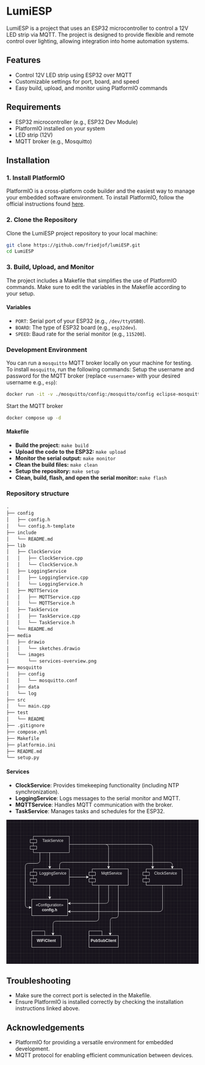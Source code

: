 # LumiESP
LumiESP is a project that uses an ESP32 microcontroller to control a 12V LED strip via MQTT. The project is designed to provide flexible and remote control over lighting, allowing integration into home automation systems.

## Features
- Control 12V LED strip using ESP32 over MQTT
- Customizable settings for port, board, and speed
- Easy build, upload, and monitor using PlatformIO commands

## Requirements
- ESP32 microcontroller (e.g., ESP32 Dev Module)
- PlatformIO installed on your system
- LED strip (12V)
- MQTT broker (e.g., Mosquitto)

## Installation
### 1. Install PlatformIO
PlatformIO is a cross-platform code builder and the easiest way to manage your embedded software environment. To install PlatformIO, follow the official instructions found [here](https://docs.platformio.org/en/latest/core/installation/methods/installer-script.html).

### 2. Clone the Repository
Clone the LumiESP project repository to your local machine:

```bash
git clone https://github.com/friedjof/lumiESP.git
cd LumiESP
```

### 3. Build, Upload, and Monitor
The project includes a Makefile that simplifies the use of PlatformIO commands. Make sure to edit the variables in the Makefile according to your setup.

#### Variables
- `PORT`: Serial port of your ESP32 (e.g., `/dev/ttyUSB0`).
- `BOARD`: The type of ESP32 board (e.g., `esp32dev`).
- `SPEED`: Baud rate for the serial monitor (e.g., `115200`).

### Development Environment
You can run a `mosquitto` MQTT broker locally on your machine for testing. To install `mosquitto`, run the following commands:
Setup the username and password for the MQTT broker (replace `<username>` with your desired username e.g., `esp`):
```bash
docker run -it -v ./mosquitto/config:/mosquitto/config eclipse-mosquitto mosquitto_passwd -c /mosquitto/config/password.txt <username>
```

Start the MQTT broker
```bash
docker compose up -d
```

#### Makefile

- **Build the project:** `make build`
- **Upload the code to the ESP32:** `make upload`
- **Monitor the serial output:** `make monitor`
- **Clean the build files:** `make clean`
- **Setup the repository:** `make setup`
- **Clean, build, flash, and open the serial monitor:** `make flash`

### Repository structure
```txt
.
├── config
│   ├── config.h
│   └── config.h-template
├── include
│   └── README.md
├── lib
│   ├── ClockService
│   │   ├── ClockService.cpp
│   │   └── ClockService.h
│   ├── LoggingService
│   │   ├── LoggingService.cpp
│   │   └── LoggingService.h
│   ├── MQTTService
│   │   ├── MQTTService.cpp
│   │   └── MQTTService.h
│   ├── TaskService
│   │   ├── TaskService.cpp
│   │   └── TaskService.h
│   └── README.md
├── media
│   ├── drawio
│   │   └── sketches.drawio
│   └── images
│       └── services-overview.png
├── mosquitto
│   ├── config
│   │   └── mosquitto.conf
│   ├── data
│   └── log
├── src
│   └── main.cpp
├── test
│   └── README
├── .gitignore
├── compose.yml
├── Makefile
├── platformio.ini
├── README.md
└── setup.py
```

#### Services
- **ClockService**: Provides timekeeping functionality (including NTP synchronization).
- **LoggingService**: Logs messages to the serial monitor and MQTT.
- **MQTTService**: Handles MQTT communication with the broker.
- **TaskService**: Manages tasks and schedules for the ESP32.

![Services Overview](media/images/services-overview.png)


## Troubleshooting
- Make sure the correct port is selected in the Makefile.
- Ensure PlatformIO is installed correctly by checking the installation instructions linked above.

## Acknowledgements
- PlatformIO for providing a versatile environment for embedded development.
- MQTT protocol for enabling efficient communication between devices.